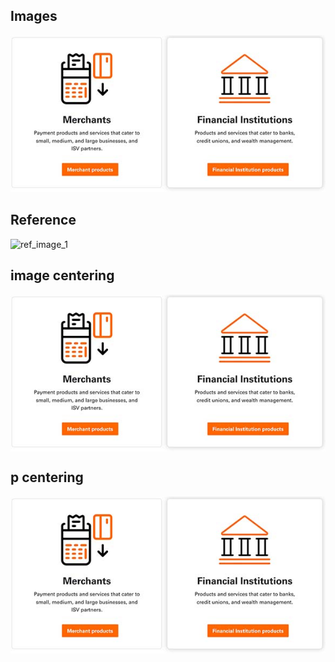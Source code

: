 ## Images

![alt text](../../assets/images/product_area_1.jpg#center)

## Reference

![ref_image_1]

[ref_image_1]: <../../assets/images/product_area_1.jpg data-center>

## image centering

<img style="display:block;margin:0 auto;" src="https://raw.githubusercontent.com/Fiserv/developer-studio-support/develop/assets/images/product_area_1.jpg">

## p centering

<p align="center">
  <img src="https://raw.githubusercontent.com/Fiserv/developer-studio-support/develop/assets/images/product_area_1.jpg">
</p>
